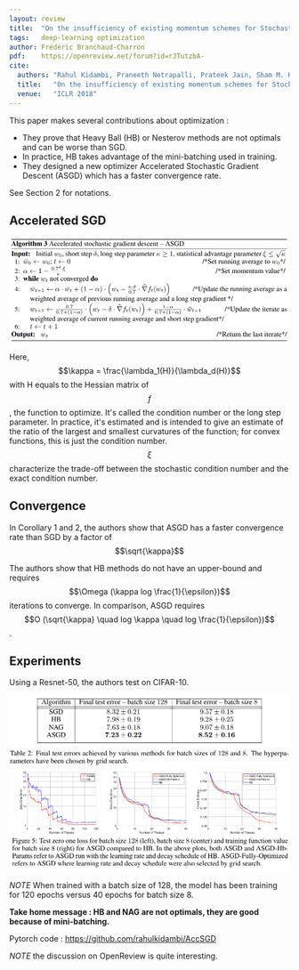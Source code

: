 ```yaml
---
layout: review
title:  "On the insufficiency of existing momentum schemes for Stochastic Optimization "
tags:   deep-learning optimization
author: Frédéric Branchaud-Charron
pdf:    https://openreview.net/forum?id=rJTutzbA-
cite:
  authors: "Rahul Kidambi, Praneeth Netrapalli, Prateek Jain, Sham M. Kakade"
  title:   "On the insufficiency of existing momentum schemes for Stochastic Optimization "
  venue:   "ICLR 2018"
---
```



This paper makes several contributions about optimization :
* They prove that Heavy Ball (HB) or Nesterov methods are not optimals and can be worse than SGD.
* In practice, HB takes advantage of the mini-batching used in training.
* They designed a new optimizer Accelerated Stochastic Gradient Descent (ASGD) which has a faster convergence rate.

See Section 2 for notations.

## Accelerated SGD

![](/deep-learning/images/sagd/algo3.png)

Here, $$\kappa = \frac{\lambda_1(H)}{\lambda_d(H)}$$ with H equals to the Hessian matrix of $$f$$, the function to optimize. It's called the condition number or the long step parameter. In practice, it's estimated and is intended
to give an estimate of the ratio of the largest and smallest curvatures of the function; for convex functions, this is just the condition number. $$\xi$$ characterize the trade-off between the stochastic condition number and the exact condition number.


## Convergence

In Corollary 1 and 2, the authors show that ASGD has a faster convergence rate than SGD by a factor of $$\sqrt{\kappa}$$

The authors show that HB methods do not have an upper-bound and requires $$\Omega (\kappa log \frac{1}{\epsilon})$$ iterations to converge. In comparison, ASGD requires $$O (\sqrt{\kappa} \quad log \kappa \quad log \frac{1}{\epsilon})$$.


## Experiments

Using a Resnet-50, the authors test on CIFAR-10.

![](/deep-learning/images/sagd/table2.png)
![](/deep-learning/images/sagd/fig5.png)

*NOTE* When trained with a batch size of 128, the model has been training for 120 epochs versus 40 epochs for batch size 8.


**Take home message : HB and NAG are not optimals, they are good because of mini-batching.**

Pytorch code : <https://github.com/rahulkidambi/AccSGD>

*NOTE* the discussion on OpenReview is quite interesting.

